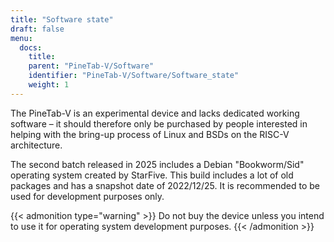 ```yaml
---
title: "Software state"
draft: false
menu:
  docs:
    title:
    parent: "PineTab-V/Software"
    identifier: "PineTab-V/Software/Software_state"
    weight: 1
---
```


The PineTab-V is an experimental device and lacks dedicated working software – it should therefore only be purchased by people interested in helping with the bring-up process of Linux and BSDs on the RISC-V architecture. 

The second batch released in 2025 includes a Debian "Bookworm/Sid" operating system created by StarFive. This build includes a lot of old packages and has a snapshot date of 2022/12/25. It is recommended to be used for development purposes only. 

{{< admonition type="warning" >}}
 Do not buy the device unless you intend to use it for operating system development purposes.
{{< /admonition >}}
